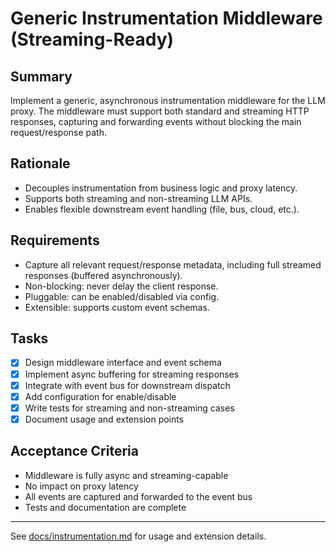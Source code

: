# Generic Instrumentation Middleware (Streaming-Ready)

## Summary
Implement a generic, asynchronous instrumentation middleware for the LLM proxy. The middleware must support both standard and streaming HTTP responses, capturing and forwarding events without blocking the main request/response path.

## Rationale
- Decouples instrumentation from business logic and proxy latency.
- Supports both streaming and non-streaming LLM APIs.
- Enables flexible downstream event handling (file, bus, cloud, etc.).

## Requirements
- Capture all relevant request/response metadata, including full streamed responses (buffered asynchronously).
- Non-blocking: never delay the client response.
- Pluggable: can be enabled/disabled via config.
- Extensible: supports custom event schemas.

## Tasks
- [x] Design middleware interface and event schema
- [x] Implement async buffering for streaming responses
- [x] Integrate with event bus for downstream dispatch
- [x] Add configuration for enable/disable
- [x] Write tests for streaming and non-streaming cases
- [x] Document usage and extension points

## Acceptance Criteria
- Middleware is fully async and streaming-capable
- No impact on proxy latency
- All events are captured and forwarded to the event bus
- Tests and documentation are complete

---

See [docs/instrumentation.md](../instrumentation.md) for usage and extension details. 